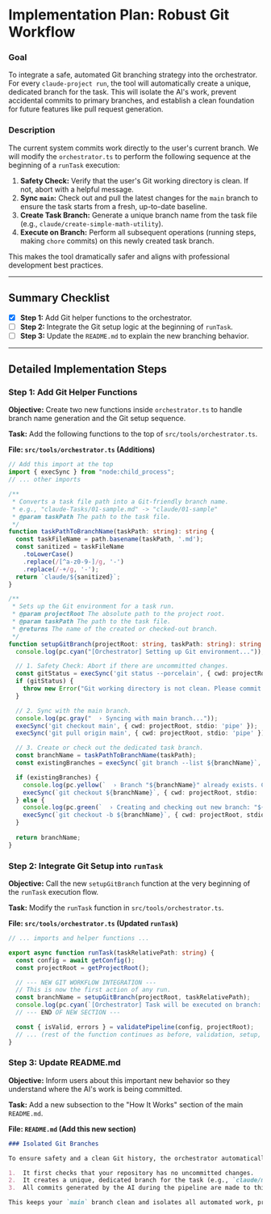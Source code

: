 

# Implementation Plan: Robust Git Workflow

### Goal

To integrate a safe, automated Git branching strategy into the orchestrator. For every `claude-project run`, the tool will automatically create a unique, dedicated branch for the task. This will isolate the AI's work, prevent accidental commits to primary branches, and establish a clean foundation for future features like pull request generation.

### Description

The current system commits work directly to the user's current branch. We will modify the `orchestrator.ts` to perform the following sequence at the beginning of a `runTask` execution:
1.  **Safety Check:** Verify that the user's Git working directory is clean. If not, abort with a helpful message.
2.  **Sync `main`:** Check out and pull the latest changes for the `main` branch to ensure the task starts from a fresh, up-to-date baseline.
3.  **Create Task Branch:** Generate a unique branch name from the task file (e.g., `claude/create-simple-math-utility`).
4.  **Execute on Branch:** Perform all subsequent operations (running steps, making `chore` commits) on this newly created task branch.

This makes the tool dramatically safer and aligns with professional development best practices.

---

## Summary Checklist

-   [x] **Step 1:** Add Git helper functions to the orchestrator.
-   [ ] **Step 2:** Integrate the Git setup logic at the beginning of `runTask`.
-   [ ] **Step 3:** Update the `README.md` to explain the new branching behavior.

---

## Detailed Implementation Steps

### Step 1: Add Git Helper Functions

**Objective:** Create two new functions inside `orchestrator.ts` to handle branch name generation and the Git setup sequence.

**Task:** Add the following functions to the top of `src/tools/orchestrator.ts`.

**File: `src/tools/orchestrator.ts` (Additions)**
```typescript
// Add this import at the top
import { execSync } from "node:child_process";
// ... other imports

/**
 * Converts a task file path into a Git-friendly branch name.
 * e.g., "claude-Tasks/01-sample.md" -> "claude/01-sample"
 * @param taskPath The path to the task file.
 */
function taskPathToBranchName(taskPath: string): string {
  const taskFileName = path.basename(taskPath, '.md');
  const sanitized = taskFileName
    .toLowerCase()
    .replace(/[^a-z0-9-]/g, '-')
    .replace(/-+/g, '-');
  return `claude/${sanitized}`;
}

/**
 * Sets up the Git environment for a task run.
 * @param projectRoot The absolute path to the project root.
 * @param taskPath The path to the task file.
 * @returns The name of the created or checked-out branch.
 */
function setupGitBranch(projectRoot: string, taskPath: string): string {
  console.log(pc.cyan("[Orchestrator] Setting up Git environment..."));

  // 1. Safety Check: Abort if there are uncommitted changes.
  const gitStatus = execSync('git status --porcelain', { cwd: projectRoot }).toString().trim();
  if (gitStatus) {
    throw new Error("Git working directory is not clean. Please commit or stash your changes before starting a new task.");
  }

  // 2. Sync with the main branch.
  console.log(pc.gray("  › Syncing with main branch..."));
  execSync('git checkout main', { cwd: projectRoot, stdio: 'pipe' });
  execSync('git pull origin main', { cwd: projectRoot, stdio: 'pipe' });

  // 3. Create or check out the dedicated task branch.
  const branchName = taskPathToBranchName(taskPath);
  const existingBranches = execSync(`git branch --list ${branchName}`, { cwd: projectRoot }).toString().trim();

  if (existingBranches) {
    console.log(pc.yellow(`  › Branch "${branchName}" already exists. Checking it out.`));
    execSync(`git checkout ${branchName}`, { cwd: projectRoot, stdio: 'pipe' });
  } else {
    console.log(pc.green(`  › Creating and checking out new branch: "${branchName}"`));
    execSync(`git checkout -b ${branchName}`, { cwd: projectRoot, stdio: 'pipe' });
  }
  
  return branchName;
}
```

### Step 2: Integrate Git Setup into `runTask`

**Objective:** Call the new `setupGitBranch` function at the very beginning of the `runTask` execution flow.

**Task:** Modify the `runTask` function in `src/tools/orchestrator.ts`.

**File: `src/tools/orchestrator.ts` (Updated `runTask`)**
```typescript
// ... imports and helper functions ...

export async function runTask(taskRelativePath: string) {
  const config = await getConfig();
  const projectRoot = getProjectRoot();

  // --- NEW GIT WORKFLOW INTEGRATION ---
  // This is now the first action of any run.
  const branchName = setupGitBranch(projectRoot, taskRelativePath);
  console.log(pc.cyan(`[Orchestrator] Task will be executed on branch: ${branchName}`));
  // --- END OF NEW SECTION ---

  const { isValid, errors } = validatePipeline(config, projectRoot);
  // ... (rest of the function continues as before, validation, setup, loop, etc.)
}
```

### Step 3: Update README.md

**Objective:** Inform users about this important new behavior so they understand where the AI's work is being committed.

**Task:** Add a new subsection to the "How It Works" section of the main `README.md`.

**File: `README.md` (Add this new section)**
```markdown
### Isolated Git Branches

To ensure safety and a clean Git history, the orchestrator automatically manages branches for you. When you run a task:

1.  It first checks that your repository has no uncommitted changes.
2.  It creates a unique, dedicated branch for the task (e.g., `claude/my-new-feature`).
3.  All commits generated by the AI during the pipeline are made to this task branch.

This keeps your `main` branch clean and isolates all automated work, preparing it for a proper code review and pull request.
```